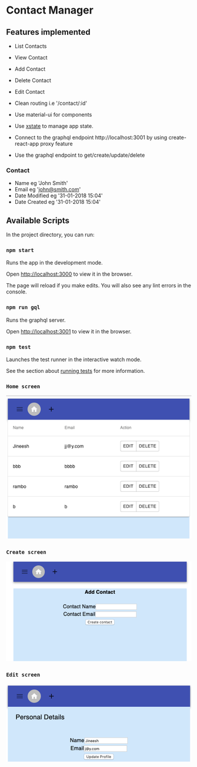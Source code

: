 # Contact Manager

## Features implemented

- List Contacts
- View Contact
- Add Contact
- Delete Contact
- Edit Contact
- Clean routing i.e '/contact/:id'
- Use material-ui for components

- Use [xstate](https://xstate.js.org/docs) to manage app state.
- Connect to the graphql endpoint http://localhost:3001 by using create-react-app proxy feature
- Use the graphql endpoint to get/create/update/delete

### Contact

- Name eg 'John Smith'
- Email eg 'john@smith.com'
- Date Modified eg '31-01-2018 15:04'
- Date Created eg '31-01-2018 15:04'

## Available Scripts

In the project directory, you can run:

### `npm start`

Runs the app in the development mode.

Open [http://localhost:3000](http://localhost:3000) to view it in the browser.

The page will reload if you make edits.
You will also see any lint errors in the console.

### `npm run gql`

Runs the graphql server.

Open [http://localhost:3001](http://localhost:3001) to view it in the browser.

### `npm test`

Launches the test runner in the interactive watch mode.

See the section about [running tests](https://facebook.github.io/create-react-app/docs/running-tests) for more information.

### `Home screen`
<img src="./contact-home.png" /> <br />
### `Create screen`
<img src="./contact-create.png" /> <br />
### `Edit screen`
<img src="./contact-edit.png" /> <br />